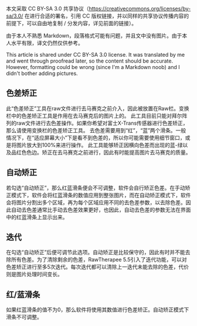 本文采取 CC BY-SA 3.0 共享协议（https://creativecommons.org/licenses/by-sa/3.0/ 在进行合适的署名，引用 CC 版权链接，并以同样的共享协议传播内容的前提下，可以自由地复制 / 分发内容，详见前面的链接）。

由于本人不熟悉 Markdown，段落格式可能有问题，并且文中没有图片。由于本人水平有限，译文仍然仅供参考。

This article is shared under CC BY-SA 3.0 license. It was translated by me and went through proofread later, so the content should be accurate. However, formatting could be wrong (since I'm a Markdown noob) and I didn't bother adding pictures.

## 色差矫正

此“色差矫正”工具在raw文件进行去马赛克之前介入，因此被放置在Raw栏。变换栏中的色差矫正工具是作用在去马赛克后的图片上的。
此工具目前只能对拜尔阵列的raw文件进行去色差操作。如果你希望对富士X-Trans传感器进行色差矫正，那么请使用变换栏的色差矫正工具。
去色差需要用到“红”，“蓝”两个滑条。一般情况下，在“适应屏幕大小”下是看不到色差的，所以你可能需要使用细节窗口，或是将图片放大到100%来进行操作。
此工具能够矫正因横向色差而出现的蓝-绿以及品红色色边。矫正在去马赛克之前进行，因此有时能提高图片去马赛克的质量。

## 自动矫正

若勾选“自动矫正”，那么红蓝滑条便会不可调整，软件会自行矫正色差。在手动矫正模式下，软件会将红蓝滑条的数值应用到整张图片，而在自动矫正模式下，软件会将图片分割出多个区域，再为每个区域应用不同的去色差参数，以去除色差。因此自动去色差通常比手动去色差效果更好，也因此，自动去色差的参数无法在界面中的红蓝滑条上显示出来。

## 迭代

在勾选“自动矫正”后便可调节此选项。自动矫正是比较保守的，因此有时并不能去除所有色差。为了清除剩余的色差，RawTherapee 5.5引入了迭代功能，可以对色差矫正进行至多5次迭代。每次迭代都可以清除上一迭代未能去除的色差，代价则是图片处理时间变长。

## 红/蓝滑条

如果红蓝滑条的值不为0，那么软件将使用其数值进行色差矫正。自动矫正模式下滑条不可调整。


